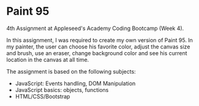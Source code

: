 # Paint 95

4th Assignment at Appleseed's Academy Coding Bootcamp (Week 4).

In this assignment, I was required to create my own version of Paint 95.
In my painter, the user can choose his favorite color, adjust the canvas size and brush, use an eraser, change background color and see his current location in the canvas at all time. 

The assignment is based on the following subjects:

* JavaScript: Events handling, DOM Manipulation
* JavaScript basics: objects, functions
* HTML/CSS/Bootstrap
